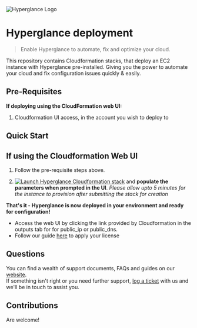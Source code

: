 <img src="https://github.com/hyperglance/deploy/blob/master/files/b5dfbb6c-75c8-493b-8c5d-d68b3272cf0f.png" alt="Hyperglance Logo" />

# Hyperglance deployment

> Enable Hyperglance to automate, fix and optimize your cloud.

This repository contains Cloudformation stacks, that deploy an EC2 instance with Hyperglance pre-installed. Giving you the power to automate your cloud and fix configuration issues quickly & easily.

## Pre-Requisites

__If deploying using the CloudFormation web UI:__

1. Cloudformation UI access, in the account you wish to deploy to

## Quick Start

## If using the Cloudformation Web UI

1. Follow the pre-requisite steps above.

2.  [<img src="https://github.com/hyperglance/deploy/blob/master/files/cloudformation-launch-stack.png" alt="Launch Hyperglance Cloudformation stack" />](https://console.aws.amazon.com/cloudformation/home?region=us-east-1#/stacks/new?stackName=HyperglanceDeployment&templateURL=https://hyperglance-deploy-repo-public.s3.amazonaws.com/CloudFormation/EC2/Hyperglance-EC2.json) and __populate the parameters when prompted in the UI__.
    *Please allow upto 5 minutes for the instance to provision after submitting the stack for creation*

__That's it - Hyperglance is now deployed in your environment and ready for configuration!__

* Access the web UI by clicking the link provided by Cloudformation in the outputs tab for for public_ip or public_dns.
* Follow our guide [here](https://support.hyperglance.com/knowledge/how-to-apply-a-new-license) to apply your license

## Questions

You can find a wealth of support documents, FAQs and guides on our [website](https://support.hyperglance.com).<br />
If something isn't right or you need further support, [log a ticket](https://support.hyperglance.com/knowledge/kb-tickets/new) with us and we'll be in touch to assist you.

## Contributions
Are welcome!
